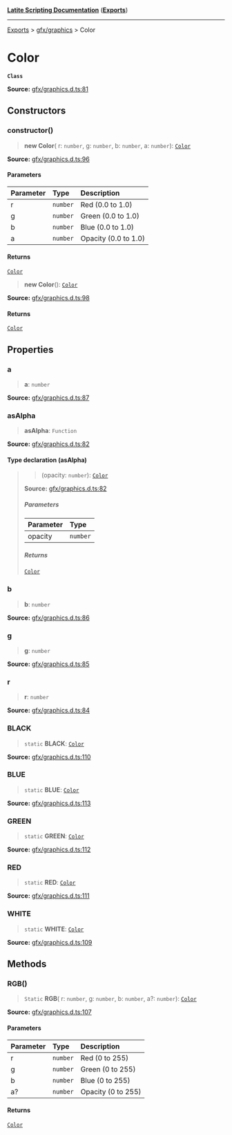 [**Latite Scripting Documentation**](../../README.md) ([**Exports**](../../exports.md))

---

[Exports](../../exports.md) > [gfx/graphics](../index.md) > Color

# Color

**`Class`**

**Source:** [gfx/graphics.d.ts:81](https://github.com/LatiteScripting/latitescripting.github.io/blob/a08b0d1/definitions/gfx/graphics.d.ts#L81)

## Constructors

### constructor()

> **new Color**(
> r: `number`,
> g: `number`,
> b: `number`,
> a: `number`): [`Color`](class.Color.md)

**Source:** [gfx/graphics.d.ts:96](https://github.com/LatiteScripting/latitescripting.github.io/blob/a08b0d1/definitions/gfx/graphics.d.ts#L96)

#### Parameters

| Parameter | Type     | Description          |
| :-------- | :------- | :------------------- |
| r         | `number` | Red (0.0 to 1.0)     |
| g         | `number` | Green (0.0 to 1.0)   |
| b         | `number` | Blue (0.0 to 1.0)    |
| a         | `number` | Opacity (0.0 to 1.0) |

#### Returns

[`Color`](class.Color.md)

> **new Color**(): [`Color`](class.Color.md)

**Source:** [gfx/graphics.d.ts:98](https://github.com/LatiteScripting/latitescripting.github.io/blob/a08b0d1/definitions/gfx/graphics.d.ts#L98)

#### Returns

[`Color`](class.Color.md)

## Properties

### a

> **a**: `number`

**Source:** [gfx/graphics.d.ts:87](https://github.com/LatiteScripting/latitescripting.github.io/blob/a08b0d1/definitions/gfx/graphics.d.ts#L87)

### asAlpha

> **asAlpha**: `Function`

**Source:** [gfx/graphics.d.ts:82](https://github.com/LatiteScripting/latitescripting.github.io/blob/a08b0d1/definitions/gfx/graphics.d.ts#L82)

#### Type declaration (asAlpha)

> > (opacity: `number`): [`Color`](class.Color.md)
>
> **Source:** [gfx/graphics.d.ts:82](https://github.com/LatiteScripting/latitescripting.github.io/blob/a08b0d1/definitions/gfx/graphics.d.ts#L82)
>
> ##### Parameters
>
> | Parameter | Type     |
> | :-------- | :------- |
> | opacity   | `number` |
>
> ##### Returns
>
> [`Color`](class.Color.md)

### b

> **b**: `number`

**Source:** [gfx/graphics.d.ts:86](https://github.com/LatiteScripting/latitescripting.github.io/blob/a08b0d1/definitions/gfx/graphics.d.ts#L86)

### g

> **g**: `number`

**Source:** [gfx/graphics.d.ts:85](https://github.com/LatiteScripting/latitescripting.github.io/blob/a08b0d1/definitions/gfx/graphics.d.ts#L85)

### r

> **r**: `number`

**Source:** [gfx/graphics.d.ts:84](https://github.com/LatiteScripting/latitescripting.github.io/blob/a08b0d1/definitions/gfx/graphics.d.ts#L84)

### BLACK

> `static` **BLACK**: [`Color`](class.Color.md)

**Source:** [gfx/graphics.d.ts:110](https://github.com/LatiteScripting/latitescripting.github.io/blob/a08b0d1/definitions/gfx/graphics.d.ts#L110)

### BLUE

> `static` **BLUE**: [`Color`](class.Color.md)

**Source:** [gfx/graphics.d.ts:113](https://github.com/LatiteScripting/latitescripting.github.io/blob/a08b0d1/definitions/gfx/graphics.d.ts#L113)

### GREEN

> `static` **GREEN**: [`Color`](class.Color.md)

**Source:** [gfx/graphics.d.ts:112](https://github.com/LatiteScripting/latitescripting.github.io/blob/a08b0d1/definitions/gfx/graphics.d.ts#L112)

### RED

> `static` **RED**: [`Color`](class.Color.md)

**Source:** [gfx/graphics.d.ts:111](https://github.com/LatiteScripting/latitescripting.github.io/blob/a08b0d1/definitions/gfx/graphics.d.ts#L111)

### WHITE

> `static` **WHITE**: [`Color`](class.Color.md)

**Source:** [gfx/graphics.d.ts:109](https://github.com/LatiteScripting/latitescripting.github.io/blob/a08b0d1/definitions/gfx/graphics.d.ts#L109)

## Methods

### RGB()

> `Static` **RGB**(
> r: `number`,
> g: `number`,
> b: `number`,
> a?: `number`): [`Color`](class.Color.md)

**Source:** [gfx/graphics.d.ts:107](https://github.com/LatiteScripting/latitescripting.github.io/blob/a08b0d1/definitions/gfx/graphics.d.ts#L107)

#### Parameters

| Parameter | Type     | Description        |
| :-------- | :------- | :----------------- |
| r         | `number` | Red (0 to 255)     |
| g         | `number` | Green (0 to 255)   |
| b         | `number` | Blue (0 to 255)    |
| a?        | `number` | Opacity (0 to 255) |

#### Returns

[`Color`](class.Color.md)
